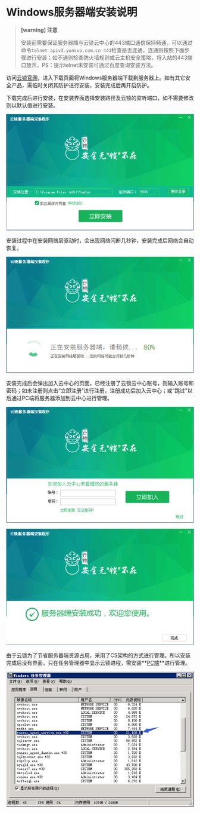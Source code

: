 # Windows服务器端安装说明
>**[warning] 注意**
>
>安装前需要保证服务器端与云锁云中心的443端口通信保持畅通，可以通过命令`telnet apiv3.yunsuo.com.cn 443`检查是否连通，连通则按照下面步骤进行安装；如不通则检查防火墙规则或云主机安全策略，将入站的443端口放开。PS：提示telnet未安装可通过百度查询安装方法。

访问[云锁官网](http://www.yunsuo.com.cn)，进入下载页面将Windows服务器端下载到服务器上。如有其它安全产品，需临时关闭其防护进行安装，安装完成后再开启防护。

下载完成后进行安装，在安装界面选择安装路径及云锁的监听端口，如不需要修改则以默认值进行安装。

 ![](/assets/installW01.png)

安装过程中在安装网络层驱动时，会出现网络闪断几秒钟，安装完成后网络会自动恢复。

![](/assets/installW02.png)

安装完成后会弹出加入云中心的页面，已经注册了云锁云中心账号，则输入账号和密码；如未注册则点击“立即注册”进行注册，注册成功后加入云中心；或“跳过”以后通过PC端将服务器添加到云中心进行管理。

![](/assets/installW03.png)

![](/assets/installW04.png)

由于云锁为了节省服务器端资源占用，采用了CS架构的方式进行管理。所以安装完成后没有界面，只在任务管理器中显示云锁进程，需安装**[PC端](/guide/install/PC.md)**进行管理。

![](/assets/installW05.png)